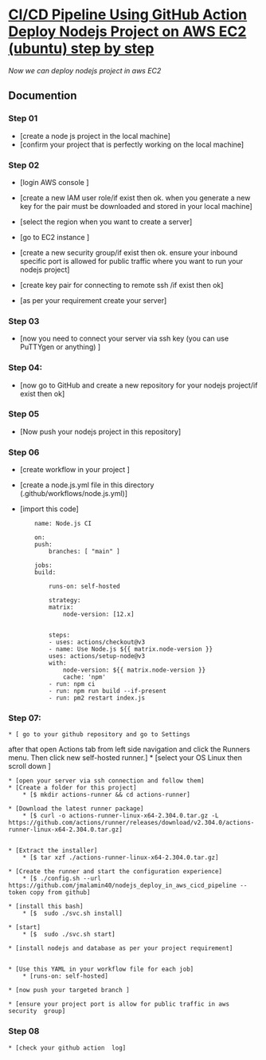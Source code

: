 # [CI/CD Pipeline Using GitHub Action Deploy Nodejs Project on AWS EC2 (ubuntu) step by step](https://github.com/jmalamin40/nodejs_deploy_in_aws_cicd_pipeline)

*Now we can deploy nodejs project in aws EC2*
## Documention
### Step 01
* [create a node js project in the local machine]
* [confirm your project that is perfectly working on the local machine]
### Step 02
* [login AWS console ]
* [create a new IAM user role/if exist then ok. when you generate a new key for the pair must be downloaded and stored in your local machine]

* [select the region when you want to create a server]
* [go to EC2 instance ]
* [create a new security group/if exist then ok. ensure your inbound specific port is allowed for public traffic where you want to run your nodejs project]
* [create key pair for connecting to remote ssh /if exist then ok]
* [as per your requirement create your server]

### Step 03
* [now you need to connect your server via ssh key 
(you can use PuTTYgen or anything) ]

### Step 04:
* [now go to GitHub and create a new repository for your nodejs project/if exist then ok]

### Step 05
* [Now push your nodejs project in this repository]

### Step 06
 * [create workflow in your project ]
 * [create a node.js.yml file in this directory (.github/workflows/node.js.yml)]

 * [import this code]
    ```
        name: Node.js CI

        on:
        push:
            branches: [ "main" ] 

        jobs:
        build:

            runs-on: self-hosted

            strategy:
            matrix:
                node-version: [12.x]
                

            steps:
            - uses: actions/checkout@v3
            - name: Use Node.js ${{ matrix.node-version }}
            uses: actions/setup-node@v3
            with:
                node-version: ${{ matrix.node-version }}
                cache: 'npm'
            - run: npm ci
            - run: npm run build --if-present
            - run: pm2 restart index.js
    ```

### Step 07:
    * [ go to your github repository and go to Settings
 after that open Actions tab from left side navigation  and click the Runners menu. Then click new self-hosted runner.]
    * [select your OS Linux then scroll down ]

    * [open your server via ssh connection and follow them]
    * [Create a folder for this project]
        * [$ mkdir actions-runner && cd actions-runner]
    
    * [Download the latest runner package]
        * [$ curl -o actions-runner-linux-x64-2.304.0.tar.gz -L https://github.com/actions/runner/releases/download/v2.304.0/actions-runner-linux-x64-2.304.0.tar.gz]
    
    
    * [Extract the installer]
        * [$ tar xzf ./actions-runner-linux-x64-2.304.0.tar.gz]
    
    * [Create the runner and start the configuration experience]
        * [$ ./config.sh --url https://github.com/jmalamin40/nodejs_deploy_in_aws_cicd_pipeline --token copy from github]
    
    * [install this bash]
        * [$  sudo ./svc.sh install]

    * [start]
        * [$  sudo ./svc.sh start]
    
    * [install nodejs and database as per your project requirement]


    * [Use this YAML in your workflow file for each job]
        * [runs-on: self-hosted]

    * [now push your targeted branch ]

    * [ensure your project port is allow for public traffic in aws security  group]

### Step 08
    * [check your github action  log]

